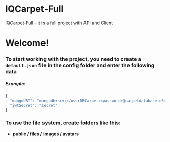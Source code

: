 # IQCarpet-Full

IQCarpet-Full - it is a full project with API and Client

# Welcome!

### To start working with the project, you need to create a `default.json` file in the config folder and enter the following data

##### Example:

```js
{
  "mongoURI": "mongodb+srv://userDBCarpet:<password>@carpetdatabase.c6een.mongodb.net/CarpetDataBase?retryWrites=true&w=majority",
  "jwtSecret": "secret"
}
```

### To use the file system, create folders like this:

- **public / files / images / avatars**
